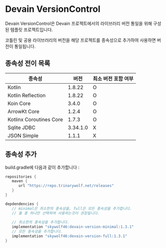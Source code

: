 # Devain VersionControl

Devain VersionControl은 Devain 프로젝트에서의 라이브러리 버전 통일을 위해 구성된 템플릿 프로젝트입니다.

코틀린 및 공용 라이브러리의 버전을 해당 프로젝트를 종속성으로 추가하여 사용하면 버전이 통일됩니다.

## 종속성 전이 목록

| 종속성                     | 버전       | 최소 버전 포함 여부 |
|-------------------------|----------|-------------|
| Kotlin                  | 1.8.22   | O           |
| Kotlin Reflection       | 1.8.22   | O           |
| Koin Core               | 3.4.0    | O           |
| ArrowKt Core            | 1.2.4    | O           |
| Kotlinx Coroutines Core | 1.7.3    | O           |
| Sqlite JDBC             | 3.34.1.0 | X           |
| JSON Simple             | 1.1.1    | X           |

## 종속성 추가

build.gradle에 다음과 같이 추가합니다 :

```groovy
repositories {
   maven {
      url "https://repo.trinarywolf.net/releases"
   }
}

depdendencies {
   // minimal은 최소한의 종속성을, full은 모든 종속성을 추가합니다.
   // 둘 중 하나만 선택하여 사용하는것이 권장됩니다.
   
   // 최소한의 종속성을 추가합니다.
   implementation "skywolf46:devain-version-minimal:1.3.1"
   // 모든 종속성을 추가합니다.
   implementation "skywolf46:devain-version-full:1.3.1"
}
```